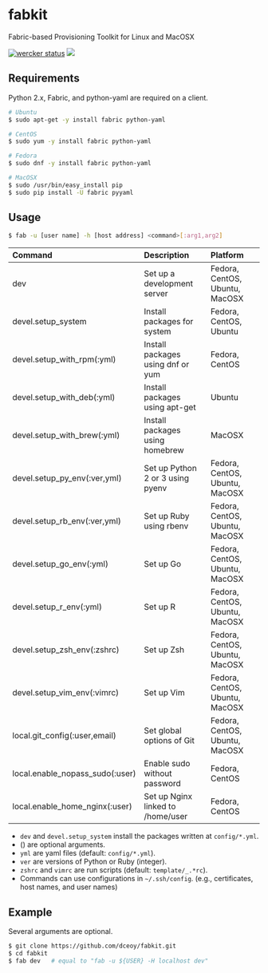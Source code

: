 fabkit
======

Fabric-based Provisioning Toolkit for Linux and MacOSX

[![wercker status](https://app.wercker.com/status/f2cd44bd90931f136e21ad448a25d240/m "wercker status")](https://app.wercker.com/project/bykey/f2cd44bd90931f136e21ad448a25d240)
[![](https://imagelayers.io/badge/dceoy/dev:latest.svg)](https://imagelayers.io/?images=dceoy/dev:latest 'Get your own badge on imagelayers.io')

Requirements
------------

Python 2.x, Fabric, and python-yaml are required on a client.

```sh
# Ubuntu
$ sudo apt-get -y install fabric python-yaml

# CentOS
$ sudo yum -y install fabric python-yaml

# Fedora
$ sudo dnf -y install fabric python-yaml

# MacOSX
$ sudo /usr/bin/easy_install pip
$ sudo pip install -U fabric pyyaml
```

Usage
-----

```sh
$ fab -u [user name] -h [host address] <command>[:arg1,arg2]
```

| Command                         | Description                       | Platform                       |
|:--------------------------------|:----------------------------------|:-------------------------------|
| dev                             | Set up a development server       | Fedora, CentOS, Ubuntu, MacOSX |
| devel.setup_system              | Install packages for system       | Fedora, CentOS, Ubuntu         |
| devel.setup_with_rpm(:yml)      | Install packages using dnf or yum | Fedora, CentOS                 |
| devel.setup_with_deb(:yml)      | Install packages using apt-get    | Ubuntu                         |
| devel.setup_with_brew(:yml)     | Install packages using homebrew   | MacOSX                         |
| devel.setup_py_env(:ver,yml)    | Set up Python 2 or 3 using pyenv  | Fedora, CentOS, Ubuntu, MacOSX |
| devel.setup_rb_env(:ver,yml)    | Set up Ruby using rbenv           | Fedora, CentOS, Ubuntu, MacOSX |
| devel.setup_go_env(:yml)        | Set up Go                         | Fedora, CentOS, Ubuntu, MacOSX |
| devel.setup_r_env(:yml)         | Set up R                          | Fedora, CentOS, Ubuntu, MacOSX |
| devel.setup_zsh_env(:zshrc)     | Set up Zsh                        | Fedora, CentOS, Ubuntu, MacOSX |
| devel.setup_vim_env(:vimrc)     | Set up Vim                        | Fedora, CentOS, Ubuntu, MacOSX |
| local.git_config(:user,email)   | Set global options of Git         | Fedora, CentOS, Ubuntu, MacOSX |
| local.enable_nopass_sudo(:user) | Enable sudo without password      | Fedora, CentOS                 |
| local.enable_home_nginx(:user)  | Set up Nginx linked to /home/user | Fedora, CentOS                 |

- `dev` and `devel.setup_system` install the packages written at `config/*.yml`.
- () are optional arguments.
- `yml` are yaml files (default: `config/*.yml`).
- `ver` are versions of Python or Ruby (integer).
- `zshrc` and `vimrc` are run scripts (default: `template/_.*rc`).
- Commands can use configurations in `~/.ssh/config`. (e.g., certificates, host names, and user names)

Example
-------

Several arguments are optional.

```sh
$ git clone https://github.com/dceoy/fabkit.git
$ cd fabkit
$ fab dev   # equal to "fab -u ${USER} -H localhost dev"
```
